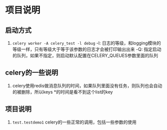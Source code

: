 # 项目说明
## 启动方式
1.  `celery worker -A celery_test -l debug`
    -l: 日志的等级，和logging模块的等级一样，只有等级大于等于该参数的日志才会被打印输出出来
    -Q: 指定启动的队列，如果不指定，则启动默认配置在CELERY_QUEUES参数里面的队列

## celery的一些说明
1. celery使用redis做消息队列的时间，如果队列里面没有任务，则队列也会自动的被删除，所以keys *的时间是看不到这个list的key

## 项目说明
1.  `test.testdemo1`
    celery的一些正常的调用，包括一些参数的使用

